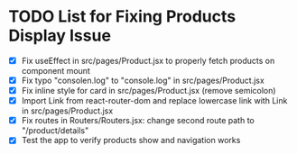 # TODO List for Fixing Products Display Issue

- [x] Fix useEffect in src/pages/Product.jsx to properly fetch products on component mount
- [x] Fix typo "consolen.log" to "console.log" in src/pages/Product.jsx
- [x] Fix inline style for card in src/pages/Product.jsx (remove semicolon)
- [x] Import Link from react-router-dom and replace lowercase link with Link in src/pages/Product.jsx
- [x] Fix routes in Routers/Routers.jsx: change second route path to "/product/details"
- [x] Test the app to verify products show and navigation works
